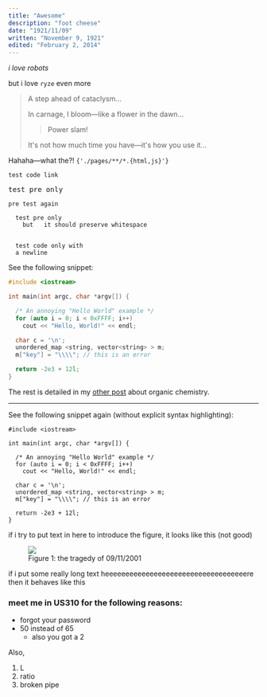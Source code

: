 ```yaml
---
title: "Awesome"
description: "foot cheese"
date: "1921/11/09"
written: "November 9, 1921"
edited: "February 2, 2014"
---
```

<i class='lead'>i love robots</i>

but i love `ryze` even more

>A step ahead of cataclysm...
>
>In carnage, I bloom&mdash;like a flower in the dawn...
>
> >Power slam!
>
>It's not how much time you have&mdash;it's how you use it...

Hahaha&mdash;what the?! `{'./pages/**/*.{html,js}'}`

<a><code>test code link</code></a>
<pre>test pre only</pre>
```plaintext
pre test again
```
```plaintext
  test pre only
    but   it should preserve whitespace
```
<code>
  test code only with
  a newline
</code>

<p id='again'>See the following snippet:</p>

```cpp
#include <iostream>

int main(int argc, char *argv[]) {

  /* An annoying "Hello World" example */
  for (auto i = 0; i < 0xFFFF; i++)
    cout << "Hello, World!" << endl;

  char c = '\n';
  unordered_map <string, vector<string> > m;
  m["key"] = "\\\\"; // this is an error

  return -2e3 + 12l;
}
```
<p>The rest is detailed in my <a href='/projects/test#again'>other post</a> about organic chemistry.</p>

---

<p>See the following snippet again (without explicit syntax highlighting):</p>

```
#include <iostream>

int main(int argc, char *argv[]) {

  /* An annoying "Hello World" example */
  for (auto i = 0; i < 0xFFFF; i++)
    cout << "Hello, World!" << endl;

  char c = '\n';
  unordered_map <string, vector<string> > m;
  m["key"] = "\\\\"; // this is an error

  return -2e3 + 12l;
}
```
<p>if i try to put text in here to introduce the figure, it looks like this (not good)</p>
<figure class='text-center'>
  <img src='/images/boeing-stock.png' class='h-32 w-full hover:invert'/>
  <figcaption>Figure 1: the tragedy of 09/11/2001</figcaption>
</figure>
if i put some really long text heeeeeeeeeeeeeeeeeeeeeeeeeeeeeeeeeeere then it behaves like this

### meet me in US310 for the following reasons:
* forgot your password
* 50 instead of 65
  - also you got a 2

Also,
1. L
2. ratio
3. broken pipe
